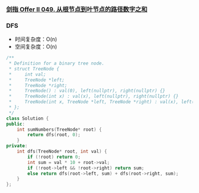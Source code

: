 ### [剑指 Offer II 049. 从根节点到叶节点的路径数字之和](https://leetcode.cn/problems/3Etpl5/)

### DFS

- 时间复杂度：O(n)
- 空间复杂度：O(n)

```c++
/**
 * Definition for a binary tree node.
 * struct TreeNode {
 *     int val;
 *     TreeNode *left;
 *     TreeNode *right;
 *     TreeNode() : val(0), left(nullptr), right(nullptr) {}
 *     TreeNode(int x) : val(x), left(nullptr), right(nullptr) {}
 *     TreeNode(int x, TreeNode *left, TreeNode *right) : val(x), left(left), right(right) {}
 * };
 */
class Solution {
public:
    int sumNumbers(TreeNode* root) {
        return dfs(root, 0);
    }
private:
    int dfs(TreeNode* root, int val) {
        if (!root) return 0;
        int sum = val * 10 + root->val;
        if (!root->left && !root->right) return sum;
        else return dfs(root->left, sum) + dfs(root->right, sum);
    }
};
```
